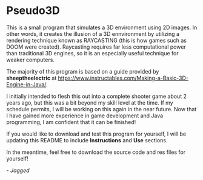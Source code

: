 # Pseudo3D
This is a small program that simulates a 3D environment using 2D images. In other words, it creates the illusion of a 3D ennvironment by utilizing a rendering technique known as RAYCASTING (this is how games such as DOOM were created). Raycasting requires far less computational power than traditional 3D engines, so it is an especially useful technique for weaker computers.

The majority of this program is based on a guide provided by <b>sheeptheelectric</b> at https://www.instructables.com/Making-a-Basic-3D-Engine-in-Java/.

I initially intended to flesh this out into a complete shooter game about 2 years ago, but this was a bit beyond my skill level at the time. If my schedule permits, I will be working on this again in the near future. Now that I have gained more experience in game development and Java programming, I am confident that it can be finished!

If you would like to download and test this program for yourself, I will be updating this README to include <b>Instructions</b> and <b>Use</b> sections.

In the meantime, feel free to download the source code and res files for yourself!


<i>- Jagged</i>
